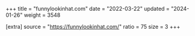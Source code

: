+++
title = "funnylookinhat.com"
date = "2022-03-22"
updated = "2024-01-26"
weight = 3548

[extra]
source = "https://funnylookinhat.com/"
ratio = 75
size = 3
+++
